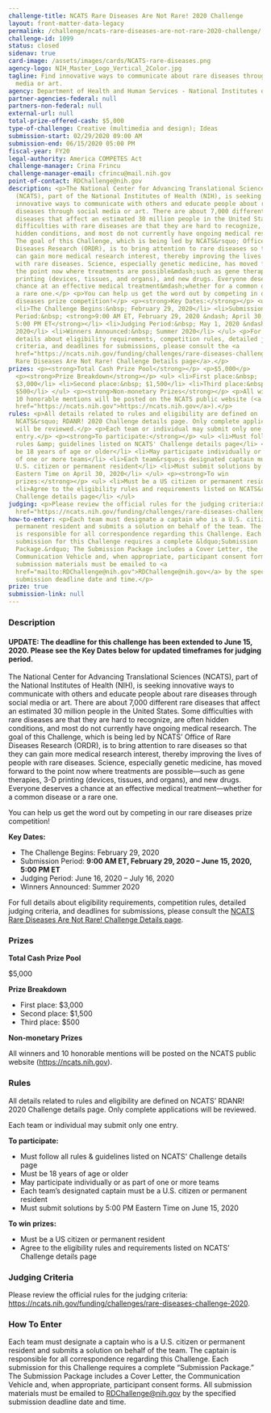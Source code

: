 ```yaml
---
challenge-title: NCATS Rare Diseases Are Not Rare! 2020 Challenge
layout: front-matter-data-legacy
permalink: /challenge/ncats-rare-diseases-are-not-rare-2020-challenge/
challenge-id: 1099
status: closed
sidenav: true
card-image: /assets/images/cards/NCATS-rare-diseases.png
agency-logo: NIH_Master_Logo_Vertical_2Color.jpg
tagline: Find innovative ways to communicate about rare diseases through social
  media or art.
agency: Department of Health and Human Services - National Institutes of Health
partner-agencies-federal: null
partners-non-federal: null
external-url: null
total-prize-offered-cash: $5,000
type-of-challenge: Creative (multimedia and design); Ideas
submission-start: 02/29/2020 09:00 AM
submission-end: 06/15/2020 05:00 PM
fiscal-year: FY20
legal-authority: America COMPETES Act
challenge-manager: Crina Frincu
challenge-manager-email: cfrincu@mail.nih.gov
point-of-contact: RDChallenge@nih.gov
description: <p>The National Center for Advancing Translational Sciences
  (NCATS), part of the National Institutes of Health (NIH), is seeking
  innovative ways to communicate with others and educate people about rare
  diseases through social media or art. There are about 7,000 different rare
  diseases that affect an estimated 30 million people in the United States. Some
  difficulties with rare diseases are that they are hard to recognize, are often
  hidden conditions, and most do not currently have ongoing medical research.
  The goal of this Challenge, which is being led by NCATS&rsquo; Office of Rare
  Diseases Research (ORDR), is to bring attention to rare diseases so that they
  can gain more medical research interest, thereby improving the lives of people
  with rare diseases. Science, especially genetic medicine, has moved forward to
  the point now where treatments are possible&mdash;such as gene therapies, 3-D
  printing (devices, tissues, and organs), and new drugs. Everyone deserves a
  chance at an effective medical treatment&mdash;whether for a common disease or
  a rare one.</p> <p>You can help us get the word out by competing in our rare
  diseases prize competition!</p> <p><strong>Key Dates:</strong></p> <ul>
  <li>The Challenge Begins:&nbsp; February 29, 2020</li> <li>Submission
  Period:&nbsp; <strong>9:00 AM ET, February 29, 2020 &ndash; April 30, 2020,
  5:00 PM ET</strong></li> <li>Judging Period:&nbsp; May 1, 2020 &ndash; May 31,
  2020</li> <li>Winners Announced:&nbsp; Summer 2020</li> </ul> <p>For full
  details about eligibility requirements, competition rules, detailed judging
  criteria, and deadlines for submissions, please consult the <a
  href="https://ncats.nih.gov/funding/challenges/rare-diseases-challenge-2020">NCATS
  Rare Diseases Are Not Rare! Challenge Details page</a>.</p>
prizes: <p><strong>Total Cash Prize Pool</strong></p> <p>$5,000</p>
  <p><strong>Prize Breakdown</strong></p> <ul> <li>First place:&nbsp;
  $3,000</li> <li>Second place:&nbsp; $1,500</li> <li>Third place:&nbsp;
  $500</li> </ul> <p><strong>Non-monetary Prizes</strong></p> <p>All winners and
  10 honorable mentions will be posted on the NCATS public website (<a
  href="https://ncats.nih.gov">https://ncats.nih.gov</a>).</p>
rules: <p>All details related to rules and eligibility are defined on
  NCATS&rsquo; RDANR! 2020 Challenge details page. Only complete applications
  will be reviewed.</p> <p>Each team or individual may submit only one
  entry.</p> <p><strong>To participate:</strong></p> <ul> <li>Must follow all
  rules &amp; guidelines listed on NCATS' Challenge details page</li> <li>Must
  be 18 years of age or older</li> <li>May participate individually or as part
  of one or more teams</li> <li>Each team&rsquo;s designated captain must be a
  U.S. citizen or permanent resident</li> <li>Must submit solutions by 5:00 PM
  Eastern Time on April 30, 2020</li> </ul> <p><strong>To win
  prizes:</strong></p> <ul> <li>Must be a US citizen or permanent resident</li>
  <li>Agree to the eligibility rules and requirements listed on NCATS&rsquo;
  Challenge details page</li> </ul>
judging: <p>Please review the official rules for the judging criteria:&nbsp; <a
  href="https://ncats.nih.gov/funding/challenges/rare-diseases-challenge-2020">https://ncats.nih.gov/funding/challenges/rare-diseases-challenge-2020</a>.</p>
how-to-enter: <p>Each team must designate a captain who is a U.S. citizen or
  permanent resident and submits a solution on behalf of the team. The captain
  is responsible for all correspondence regarding this Challenge. Each
  submission for this Challenge requires a complete &ldquo;Submission
  Package.&rdquo; The Submission Package includes a Cover Letter, the
  Communication Vehicle and, when appropriate, participant consent forms. All
  submission materials must be emailed to <a
  href="mailto:RDChallenge@nih.gov">RDChallenge@nih.gov</a> by the specified
  submission deadline date and time.</p>
prize: true
submission-link: null
---
```




<!-- Description start -->
### Description


<h4>UPDATE: The deadline for this challenge has been extended to June 15, 2020. Please see the Key Dates below for updated timeframes for judging period.</h4>
<p>The National Center for Advancing Translational Sciences (NCATS), part of the National Institutes of Health (NIH), is seeking innovative ways to communicate with others and educate people about rare diseases through social media or art. There are about 7,000 different rare diseases that affect an estimated 30 million people in the United States. Some difficulties with rare diseases are that they are hard to recognize, are often hidden conditions, and most do not currently have ongoing medical research. The goal of this Challenge, which is being led by NCATS&rsquo; Office of Rare Diseases Research (ORDR), is to bring attention to rare diseases so that they can gain more medical research interest, thereby improving the lives of people with rare diseases. Science, especially genetic medicine, has moved forward to the point now where treatments are possible&mdash;such as gene therapies, 3-D printing (devices, tissues, and organs), and new drugs. Everyone deserves a chance at an effective medical treatment&mdash;whether for a common disease or a rare one.</p>
<p>You can help us get the word out by competing in our rare diseases prize competition!</p>
<p><strong>Key Dates:</strong></p>
<ul>
<li>The Challenge Begins: February 29, 2020</li>
<li>Submission Period: <strong>9:00 AM ET, February 29, 2020 &ndash; June 15, 2020, 5:00 PM ET</strong></li>
<li>Judging Period: June 16, 2020 &ndash; July 16, 2020</li>
<li>Winners Announced: Summer 2020</li>
</ul>
<p>For full details about eligibility requirements, competition rules, detailed judging criteria, and deadlines for submissions, please consult the <a href="https://ncats.nih.gov/funding/challenges/rare-diseases-challenge-2020">NCATS Rare Diseases Are Not Rare! Challenge Details page</a>.</p>

<!-- Prizes start -->
### Prizes


<p><strong>Total Cash Prize Pool</strong></p>
<p>$5,000</p>
<p><strong>Prize Breakdown</strong></p>
<ul>
<li>First place: $3,000</li>
<li>Second place: $1,500</li>
<li>Third place: $500</li>
</ul>
<p><strong>Non-monetary Prizes</strong></p>
<p>All winners and 10 honorable mentions will be posted on the NCATS public website (<a href="https://ncats.nih.gov">https://ncats.nih.gov</a>).</p>

<!-- Rules start -->
### Rules 


<p>All details related to rules and eligibility are defined on NCATS&rsquo; RDANR! 2020 Challenge details page. Only complete applications will be reviewed.</p>
<p>Each team or individual may submit only one entry.</p>
<p><strong>To participate:</strong></p>
<ul>
<li>Must follow all rules &amp; guidelines listed on NCATS' Challenge details page</li>
<li>Must be 18 years of age or older</li>
<li>May participate individually or as part of one or more teams</li>
<li>Each team&rsquo;s designated captain must be a U.S. citizen or permanent resident</li>
<li>Must submit solutions by 5:00 PM Eastern Time on June 15, 2020</li>
</ul>
<p><strong>To win prizes:</strong></p>
<ul>
<li>Must be a US citizen or permanent resident</li>
<li>Agree to the eligibility rules and requirements listed on NCATS&rsquo; Challenge details page</li>
</ul>

<!-- Judging start -->
### Judging Criteria


<p>Please review the official rules for the judging criteria: <a href="https://ncats.nih.gov/funding/challenges/rare-diseases-challenge-2020">https://ncats.nih.gov/funding/challenges/rare-diseases-challenge-2020</a>.</p>

<!--  How To Enter start -->
### How To Enter


<p>Each team must designate a captain who is a U.S. citizen or permanent resident and submits a solution on behalf of the team. The captain is responsible for all correspondence regarding this Challenge. Each submission for this Challenge requires a complete &ldquo;Submission Package.&rdquo; The Submission Package includes a Cover Letter, the Communication Vehicle and, when appropriate, participant consent forms. All submission materials must be emailed to <a href="mailto:RDChallenge@nih.gov">RDChallenge@nih.gov</a> by the specified submission deadline date and time.</p>
